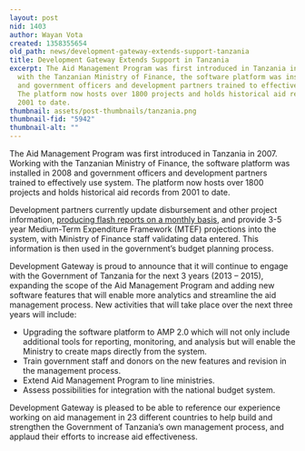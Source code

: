 ```yaml
---
layout: post
nid: 1403
author: Wayan Vota
created: 1358355654
old_path: news/development-gateway-extends-support-tanzania
title: Development Gateway Extends Support in Tanzania
excerpt: The Aid Management Program was first introduced in Tanzania in 2007. Working
  with the Tanzanian Ministry of Finance, the software platform was installed in 2008
  and government officers and development partners trained to effectively use system.
  The platform now hosts over 1800 projects and holds historical aid records from
  2001 to date.
thumbnail: assets/post-thumbnails/tanzania.png
thumbnail-fid: "5942"
thumbnail-alt: ""
---
```


The Aid Management Program was first introduced in Tanzania in 2007. Working with the Tanzanian Ministry of Finance, the software platform was installed in 2008 and government officers and development partners trained to effectively use system. The platform now hosts over 1800 projects and holds historical aid records from 2001 to date.

Development partners currently update disbursement and other project information, [producing flash reports on a monthly basis](http://www.mof.go.tz/index.php?option=com_content&view=category&id=33:aid-management-platform-montly-report&Itemid=214&layout=default), and provide 3-5 year Medium-Term Expenditure Framework (MTEF) projections into the system, with Ministry of Finance staff validating data entered. This information is then used in the government’s budget planning process.

Development Gateway is proud to announce that it will continue to engage with the Government of Tanzania for the next 3 years (2013 – 2015), expanding the scope of the Aid Management Program and adding new software features that will enable more analytics and streamline the aid management process. New activities that will take place over the next three years will include:

- Upgrading the software platform to AMP 2.0 which will not only include additional tools for reporting, monitoring, and analysis but will enable the Ministry to create maps directly from the system.
- Train government staff and donors on the new features and revision in the management process.
- Extend Aid Management Program to line ministries.
- Assess possibilities for integration with the national budget system.

Development Gateway is pleased to be able to reference our experience working on aid management in 23 different countries to help build and strengthen the Government of Tanzania’s own management process, and applaud their efforts to increase aid effectiveness.
